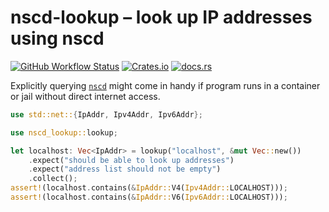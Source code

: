 # nscd-lookup – look up IP addresses using nscd

[![GitHub Workflow Status](https://img.shields.io/github/actions/workflow/status/Kijewski/nscd-lookup/ci.yml?branch=v0.7.x&style=flat-square&logo=github&logoColor=white "GitHub Workflow Status")](https://github.com/Kijewski/nscd-lookup/actions/workflows/ci.yml)
[![Crates.io](https://img.shields.io/crates/v/nscd-lookup?logo=rust&style=flat-square "Crates.io")](https://crates.io/crates/nscd-lookup)
[![docs.rs](https://img.shields.io/docsrs/nscd-lookup?logo=docsdotrs&style=flat-square&logoColor=white "docs.rs")](https://docs.rs/nscd-lookup/)

Explicitly querying [`nscd`](https://man7.org/linux/man-pages/man8/nscd.8.html) might come in handy
if program runs in a container or jail without direct internet access.

```rust
use std::net::{IpAddr, Ipv4Addr, Ipv6Addr};

use nscd_lookup::lookup;

let localhost: Vec<IpAddr> = lookup("localhost", &mut Vec::new())
    .expect("should be able to look up addresses")
    .expect("address list should not be empty")
    .collect();
assert!(localhost.contains(&IpAddr::V4(Ipv4Addr::LOCALHOST)));
assert!(localhost.contains(&IpAddr::V6(Ipv6Addr::LOCALHOST)));
```
